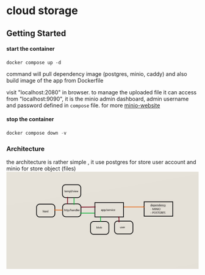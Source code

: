 # cloud storage

 

## Getting Started

#### start the container
```
docker compose up -d
```
command will pull dependency image (postgres, minio, caddy) and also build image of the app from Dockerfile

visit "localhost:2080" in browser. to manage the uploaded file it can access from "localhost:9090", it is the minio admin dashboard, admin username and password defined in `compose` file. for more [minio-website](https://min.io)

#### stop the container
```go
docker compose down -v
```

### Architecture
the architecture is rather simple , it use postgres for store user account and minio for store object (files) 
<img title="a title" alt="Alt text" src="cloudfs-simple-diagram.jpg">
